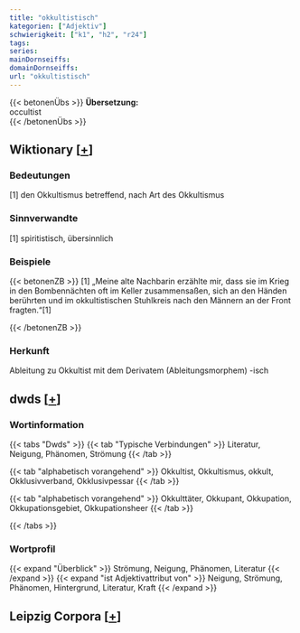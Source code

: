 ```yaml
---
title: "okkultistisch"
kategorien: ["Adjektiv"]
schwierigkeit: ["k1", "h2", "r24"]
tags:
series:
mainDornseiffs:
domainDornseiffs:
url: "okkultistisch"
---
```


{{< betonenÜbs >}}
**Übersetzung:**  
occultist  
{{< /betonenÜbs >}}

## Wiktionary [[+](https://de.wiktionary.org/wiki/okkultistisch)]

### Bedeutungen
[1] den Okkultismus betreffend, nach Art des Okkultismus  

### Sinnverwandte
[1] spiritistisch, übersinnlich  

### Beispiele
{{< betonenZB >}}
[1] „Meine alte Nachbarin erzählte mir, dass sie im Krieg in den Bombennächten oft im Keller zusammensaßen, sich an den Händen berührten und im okkultistischen Stuhlkreis nach den Männern an der Front fragten.“[1]  

{{< /betonenZB >}}
### Herkunft
Ableitung zu Okkultist mit dem Derivatem (Ableitungsmorphem) -isch  



## dwds [[+](https://www.dwds.de/wb/okkultistisch)]

### Wortinformation
{{< tabs "Dwds" >}}
{{< tab "Typische Verbindungen" >}}
Literatur, Neigung, Phänomen, Strömung
{{< /tab >}}

{{< tab "alphabetisch vorangehend" >}}
Okkultist, Okkultismus, okkult, Okklusivverband, Okklusivpessar
{{< /tab >}}

{{< tab "alphabetisch vorangehend" >}}
Okkulttäter, Okkupant, Okkupation, Okkupationsgebiet, Okkupationsheer
{{< /tab >}}

{{< /tabs >}}

### Wortprofil
{{< expand "Überblick" >}} Strömung, Neigung, Phänomen, Literatur {{< /expand >}}
{{< expand "ist Adjektivattribut von" >}} Neigung, Strömung, Phänomen, Hintergrund, Literatur, Kraft {{< /expand >}}

## Leipzig Corpora [[+](https://corpora.uni-leipzig.de/en/res?word=okkultistisch&corpusId=deu_newscrawl-public_2018)]

